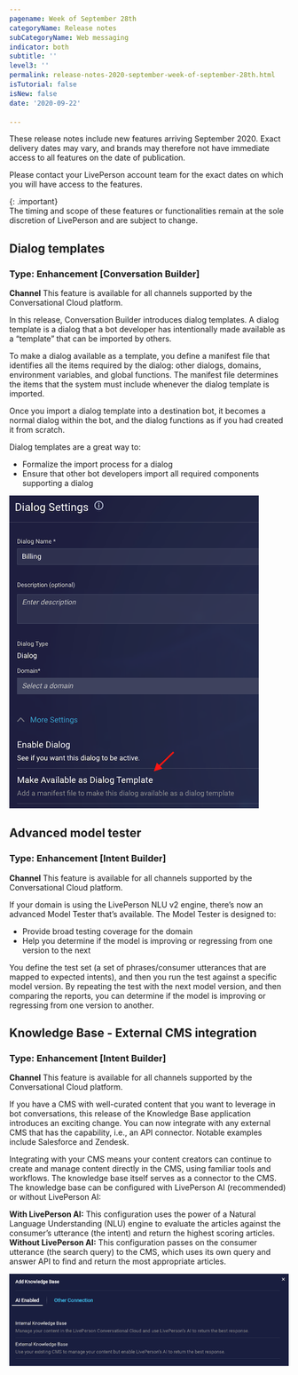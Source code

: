 ```yaml
---
pagename: Week of September 28th
categoryName: Release notes
subCategoryName: Web messaging
indicator: both
subtitle: ''
level3: ''
permalink: release-notes-2020-september-week-of-september-28th.html
isTutorial: false
isNew: false
date: '2020-09-22'

---
```


These release notes include new features arriving September 2020. Exact delivery dates may vary, and brands may therefore not have immediate access to all features on the date of publication.

Please contact your LivePerson account team for the exact dates on which you will have access to the features.

{: .important}  
The timing and scope of these features or functionalities remain at the sole discretion of LivePerson and are subject to change.

##  Dialog templates
### Type: Enhancement [Conversation Builder]

**Channel**
This feature is available for all channels supported by the Conversational Cloud platform.

In this release, Conversation Builder introduces dialog templates. A dialog template is a dialog that a bot developer has intentionally made available as a “template” that can be imported by others.

To make a dialog available as a template, you define a manifest file that identifies all the items required by the dialog: other dialogs, domains, environment variables, and global functions. The manifest file determines the items that the system must include whenever the dialog template is imported.

Once you import a dialog template into a destination bot, it becomes a normal dialog within the bot, and the dialog functions as if you had created it from scratch.

Dialog templates are a great way to:
* Formalize the import process for a dialog
* Ensure that other bot developers import all required components supporting a dialog

![](img/Release-notes-sept-28-1.png)

## Advanced model tester
### Type: Enhancement [Intent Builder] 

**Channel**
This feature is available for all channels supported by the Conversational Cloud platform.

If your domain is using the LivePerson NLU v2 engine, there’s now an advanced Model Tester that’s available. The Model Tester is designed to:
* Provide broad testing coverage for the domain
* Help you determine if the model is improving or regressing from one version to the next

You define the test set (a set of phrases/consumer utterances that are mapped to expected intents), and then you run the test against a specific model version. By repeating the test with the next model version, and then comparing the reports, you can determine if the model is improving or regressing from one version to another.

## Knowledge Base -  External CMS integration
### Type: Enhancement [Intent Builder]

**Channel**
This feature is available for all channels supported by the Conversational Cloud platform.

If you have a CMS with well-curated content that you want to leverage in bot conversations, this release of the Knowledge Base application introduces an exciting change. You can now integrate with any external CMS that has the capability, i.e., an API connector. Notable examples include Salesforce and Zendesk.

Integrating with your CMS means your content creators can continue to create and manage content directly in the CMS, using familiar tools and workflows. The knowledge base itself serves as a connector to the CMS. The knowledge base can be configured with LivePerson AI (recommended) or without LivePerson AI:

**With LivePerson AI:** This configuration uses the power of a Natural Language Understanding (NLU) engine to evaluate the articles against the consumer’s utterance (the intent) and return the highest scoring articles.
**Without LivePerson AI:** This configuration passes on the consumer utterance (the search query) to the CMS, which uses its own query and answer API to find and return the most appropriate articles.

![](img/RN-week-of-sept-28-2.png)
